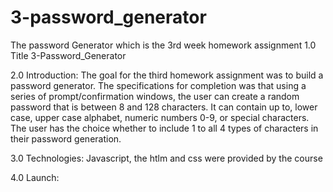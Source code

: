 # 3-password_generator
The password Generator which is the 3rd week homework assignment
1.0 
    Title
        3-Password_Generator

2.0
    Introduction:
        The goal for the third homework assignment was to build a password generator. The specifications for completion was that using a series of prompt/confirmation windows, the user can create a random password that is between 8 and 128 characters. It can contain up to, lower case, upper case alphabet, numeric numbers 0-9, or special characters. The user has the choice whether to include 1 to all 4 types of characters in their password generation.

3.0
    Technologies:
        Javascript, the htlm and css were provided by the course

4.0 
    Launch: